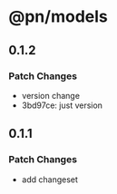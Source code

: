 # @pn/models

## 0.1.2

### Patch Changes

- version change
- 3bd97ce: just version

## 0.1.1

### Patch Changes

- add changeset
